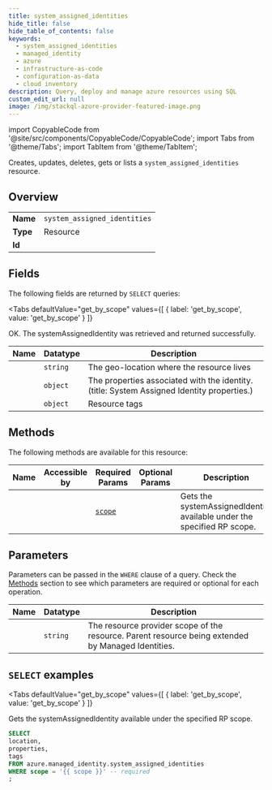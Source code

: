 ```yaml
--- 
title: system_assigned_identities
hide_title: false
hide_table_of_contents: false
keywords:
  - system_assigned_identities
  - managed_identity
  - azure
  - infrastructure-as-code
  - configuration-as-data
  - cloud inventory
description: Query, deploy and manage azure resources using SQL
custom_edit_url: null
image: /img/stackql-azure-provider-featured-image.png
---
```


import CopyableCode from '@site/src/components/CopyableCode/CopyableCode';
import Tabs from '@theme/Tabs';
import TabItem from '@theme/TabItem';

Creates, updates, deletes, gets or lists a <code>system_assigned_identities</code> resource.

## Overview
<table><tbody>
<tr><td><b>Name</b></td><td><code>system_assigned_identities</code></td></tr>
<tr><td><b>Type</b></td><td>Resource</td></tr>
<tr><td><b>Id</b></td><td><CopyableCode code="azure.managed_identity.system_assigned_identities" /></td></tr>
</tbody></table>

## Fields

The following fields are returned by `SELECT` queries:

<Tabs
    defaultValue="get_by_scope"
    values={[
        { label: 'get_by_scope', value: 'get_by_scope' }
    ]}
>
<TabItem value="get_by_scope">

OK. The systemAssignedIdentity was retrieved and returned successfully.

<table>
<thead>
    <tr>
    <th>Name</th>
    <th>Datatype</th>
    <th>Description</th>
    </tr>
</thead>
<tbody>
<tr>
    <td><CopyableCode code="location" /></td>
    <td><code>string</code></td>
    <td>The geo-location where the resource lives</td>
</tr>
<tr>
    <td><CopyableCode code="properties" /></td>
    <td><code>object</code></td>
    <td>The properties associated with the identity. (title: System Assigned Identity properties.)</td>
</tr>
<tr>
    <td><CopyableCode code="tags" /></td>
    <td><code>object</code></td>
    <td>Resource tags</td>
</tr>
</tbody>
</table>
</TabItem>
</Tabs>

## Methods

The following methods are available for this resource:

<table>
<thead>
    <tr>
    <th>Name</th>
    <th>Accessible by</th>
    <th>Required Params</th>
    <th>Optional Params</th>
    <th>Description</th>
    </tr>
</thead>
<tbody>
<tr>
    <td><a href="#get_by_scope"><CopyableCode code="get_by_scope" /></a></td>
    <td><CopyableCode code="select" /></td>
    <td><a href="#parameter-scope"><code>scope</code></a></td>
    <td></td>
    <td>Gets the systemAssignedIdentity available under the specified RP scope.</td>
</tr>
</tbody>
</table>

## Parameters

Parameters can be passed in the `WHERE` clause of a query. Check the [Methods](#methods) section to see which parameters are required or optional for each operation.

<table>
<thead>
    <tr>
    <th>Name</th>
    <th>Datatype</th>
    <th>Description</th>
    </tr>
</thead>
<tbody>
<tr id="parameter-scope">
    <td><CopyableCode code="scope" /></td>
    <td><code>string</code></td>
    <td>The resource provider scope of the resource. Parent resource being extended by Managed Identities.</td>
</tr>
</tbody>
</table>

## `SELECT` examples

<Tabs
    defaultValue="get_by_scope"
    values={[
        { label: 'get_by_scope', value: 'get_by_scope' }
    ]}
>
<TabItem value="get_by_scope">

Gets the systemAssignedIdentity available under the specified RP scope.

```sql
SELECT
location,
properties,
tags
FROM azure.managed_identity.system_assigned_identities
WHERE scope = '{{ scope }}' -- required
;
```
</TabItem>
</Tabs>
